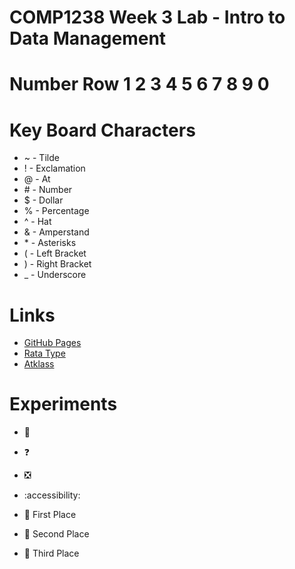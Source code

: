 # COMP1238 Week 3 Lab - Intro to Data Management

# Number Row 1 2 3 4 5 6 7 8 9 0

# Key Board Characters
  - ~ - Tilde
  - ! - Exclamation
  - @ - At
  - \# - Number
  - $ - Dollar
  - % - Percentage
  - ^ - Hat
  - & - Amperstand
  - \* - Asterisks
  - ( - Left Bracket
  - ) - Right Bracket
  - _ - Underscore
 
# Links
- [GitHub Pages](https://github.com/)
- [Rata Type](https://www.ratatype.com/)
- [Atklass](https://app.atklass.com/)
  
# Experiments
- :punch:
- ❓
- ❎
- :accessibility:

- 🥇 First Place
- 🥈 Second Place
- 🥉 Third Place
